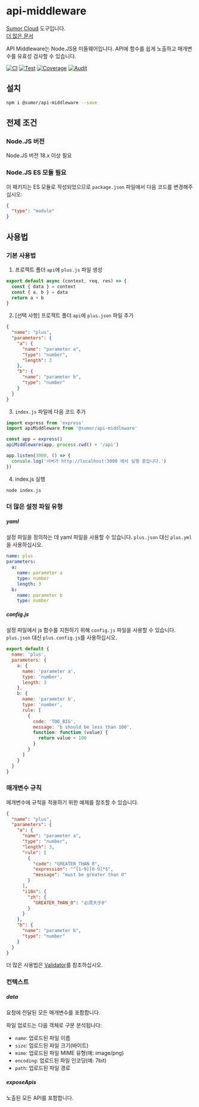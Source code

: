 # api-middleware

[Sumor Cloud](https://sumor.cloud) 도구입니다.  
[더 많은 문서](https://sumor.cloud/api-middleware)

API Middleware는 Node.JS용 미들웨어입니다.
API에 함수를 쉽게 노출하고 매개변수를 유효성 검사할 수 있습니다.

[![CI](https://github.com/sumor-cloud/api-middleware/actions/workflows/ci.yml/badge.svg)](https://github.com/sumor-cloud/api-middleware/actions/workflows/ci.yml)
[![Test](https://github.com/sumor-cloud/api-middleware/actions/workflows/ut.yml/badge.svg)](https://github.com/sumor-cloud/api-middleware/actions/workflows/ut.yml)
[![Coverage](https://github.com/sumor-cloud/api-middleware/actions/workflows/coverage.yml/badge.svg)](https://github.com/sumor-cloud/api-middleware/actions/workflows/coverage.yml)
[![Audit](https://github.com/sumor-cloud/api-middleware/actions/workflows/audit.yml/badge.svg)](https://github.com/sumor-cloud/api-middleware/actions/workflows/audit.yml)

## 설치

```bash
npm i @sumor/api-middleware --save
```

## 전제 조건

### Node.JS 버전

Node.JS 버전 18.x 이상 필요

### Node.JS ES 모듈 필요

이 패키지는 ES 모듈로 작성되었으므로 `package.json` 파일에서 다음 코드를 변경해주십시오:

```json
{
  "type": "module"
}
```

## 사용법

### 기본 사용법

1. 프로젝트 폴더 `api`에 `plus.js` 파일 생성

```js
export default async (context, req, res) => {
  const { data } = context
  const { a, b } = data
  return a + b
}
```

2. [선택 사항] 프로젝트 폴더 `api`에 `plus.json` 파일 추가

```json
{
  "name": "plus",
  "parameters": {
    "a": {
      "name": "parameter a",
      "type": "number",
      "length": 3
    },
    "b": {
      "name": "parameter b",
      "type": "number"
    }
  }
}
```

3. `index.js` 파일에 다음 코드 추가

```javascript
import express from 'express'
import apiMiddleware from '@sumor/api-middleware'

const app = express()
apiMiddleware(app, process.cwd() + '/api')

app.listen(3000, () => {
  console.log('서버가 http://localhost:3000 에서 실행 중입니다.')
})
```

4. index.js 실행

```bash
node index.js
```

### 더 많은 설정 파일 유형

##### yaml

설정 파일을 정의하는 데 yaml 파일을 사용할 수 있습니다. `plus.json` 대신 `plus.yml`을 사용하십시오.

```yaml
name: plus
parameters:
  a:
    name: parameter a
    type: number
    length: 3
  b:
    name: parameter b
    type: number
```

##### config.js

설정 파일에서 js 함수를 지원하기 위해 `config.js` 파일을 사용할 수 있습니다. `plus.json` 대신 `plus.config.js`를 사용하십시오.

```javascript
export default {
  name: 'plus',
  parameters: {
    a: {
      name: 'parameter a',
      type: 'number',
      length: 3
    },
    b: {
      name: 'parameter b',
      type: 'number',
      rule: [
        {
          code: 'TOO_BIG',
          message: 'b should be less than 100',
          function: function (value) {
            return value < 100
          }
        }
      ]
    }
  }
}
```

### 매개변수 규칙

매개변수에 규칙을 적용하기 위한 예제를 참조할 수 있습니다.

```json
{
  "name": "plus",
  "parameters": {
    "a": {
      "name": "parameter a",
      "type": "number",
      "length": 3,
      "rule": [
        {
          "code": "GREATER_THAN_0",
          "expression": "^[1-9][0-9]*$",
          "message": "must be greater than 0"
        }
      ],
      "i18n": {
        "zh": {
          "GREATER_THAN_0": "必须大于0"
        }
      }
    },
    "b": {
      "name": "parameter b",
      "type": "number"
    }
  }
}
```

더 많은 사용법은 [Validator](https://sumor.cloud/validator/)를 참조하십시오.

### 컨텍스트

##### data

요청에 전달된 모든 매개변수를 포함합니다.

파일 업로드는 다음 객체로 구문 분석됩니다:

- `name`: 업로드된 파일 이름
- `size`: 업로드된 파일 크기(바이트)
- `mime`: 업로드된 파일 MIME 유형(예: image/png)
- `encoding`: 업로드된 파일 인코딩(예: 7bit)
- `path`: 업로드된 파일 경로

##### exposeApis

노출된 모든 API를 포함합니다.
